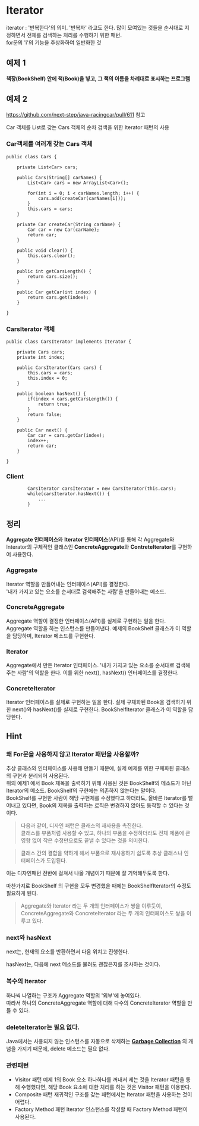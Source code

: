 # Iterator 

iterator : '반복한다'의 의미. '반복자' 라고도 한다.
많이 모여있는 것들을 순서대로 지정하면서 전체를 검색하는 처리를 수행하기 위한 패턴.  
for문의 'i'의 기능을 추상화하여 일반화한 것

## 예제 1

**책장(BookShelf) 안에 책(Book)을 넣고, 그 책의 이름을 차례대로 표시하는 프로그램**


## 예제 2

https://github.com/next-step/java-racingcar/pull/611 참고  

Car 객체를 List로 갖는 Cars 객체의 순차 검색을 위한 Iterator 패턴의 사용  

### Car객체를 여러개 갖는 Cars 객체  
```
public class Cars {

    private List<Car> cars;

    public Cars(String[] carNames) {
        List<Car> cars = new ArrayList<Car>();

        for(int i = 0; i < carNames.length; i++) {
            cars.add(createCar(carNames[i]));
        }
        this.cars = cars;
    }

    private Car createCar(String carName) {
        Car car = new Car(carName);
        return car;
    }

    public void clear() {
        this.cars.clear();
    }

    public int getCarsLength() {
        return cars.size();
    }

    public Car getCar(int index) {
        return cars.get(index);
    }

}
```

### CarsIterator 객체  

```
public class CarsIterator implements Iterator {

    private Cars cars;
    private int index;

    public CarsIterator(Cars cars) {
        this.cars = cars;
        this.index = 0;
    }

    public boolean hasNext() {
        if(index < cars.getCarsLength()) {
            return true;
        }
        return false;
    }

    public Car next() {
        Car car = cars.getCar(index);
        index++;
        return car;
    }

}
```

### Client

```  
        CarsIterator carsIterator = new CarsIterator(this.cars);
        while(carsIterator.hasNext()) {
            ...
        }
```
## 정리

**Aggregate 인터페이스**와 **Iterator 인터페이스**(API)를 통해 각 Aggregate와 Interator의 구체적인 클래스인 **ConcreteAggregate**와 **ContreteIterator**를 구현하여 사용한다.

### Aggregate

Iterator 역할을 만들어내는 인터페이스(API)를 결정한다.  
'내가 가지고 있는 요소를 순서대로 검색해주는 사람'을 만들어내는 메소드.

### ConcreteAggregate

Aggregate 역할이 결정한 인터페이스(API)를 실제로 구현하는 일을 한다.  
Aggregate 역할을 하는 인스턴스를 만들어낸다. 예제의 BookShelf  클래스가 이 역할을 담당하며, Iterator 메소드를 구현한다. 

### Iterator

Aggregate에서 만든 Iterator 인터페이스.
'내가 가지고 있는 요소를 순서대로 검색해주는 사람'의 역할을 한다.
이를 위한 next(), hasNext() 인터페이스를 결정한다.

### ConcreteIterator

Iterator 인터페이스를 실제로 구현하는 일을 한다.
실제 구체화된 Book을 검색하기 위한 next()와 hasNext()를 실제로 구현한다.
BookShelfIterator 클래스가 이 역할을 담당한다.

## Hint

### 왜 For문을 사용하지 않고 Iterator 패턴을 사용할까?

추상 클래스와 인터페이스를 사용해 만들기 때문에, 실제 예제를 위한 구체화된 클래스의 구현과 분리되어 사용된다.  
위의 예제1 에서 Book 제목을 출력하기 위해 사용된 것은 BookShelf의 메소드가 아닌 Iterator의 메소드. BookShelf의 구현에는 의존하지 않는다는 말이다.  
BookShelf를 구현한 사람이 해당 구현체를 수정했다고 하더라도, 올바른 Iterator를 뱉어내고 있다면, Book의 제목을 출력하는 로직은 변경하지 않아도 동작할 수 있다는 것이다.

> 다음과 같이, 디자인 패턴은 클래스의 재사용을 촉진한다.  
> 클래스를 부품처럼 사용할 수 있고, 하나의 부품을 수정하더라도 전체 제품에 큰 영향 없이 작은 수정만으로도 끝낼 수 있다는 것을 의미한다.

> 클래스 간의 결합을 약하게 해서 부품으로 재사용하기 쉽도록 추상 클래스나 인터페이스가 도입된다.

이는 디자인패턴 전반에 걸쳐서 나올 개념이기 때문에 잘 기억해두도록 한다.

마찬가지로 BookShelf 의 구현을 모두 변경했을 때에는 BookShelfIterator의 수정도 필요하게 된다. 

> Aggregate와 Iterator 라는 두 개의 인터페이스가 쌍을 이루듯이, ConcreteAggregate와 ConcreteIterator 라는 두 개의 인터페이스도 쌍을 이루고 있다.

### next와 hasNext

next는, 현재의 요소를 반환하면서 다음 위치고 진행한다.

hasNext는, 다음에 next 메소드를 불러도 괜찮은지를 조사하는 것이다.

### 복수의 Iterator

하나씩 나열하는 구조가 Aggregate 역할의 '외부'에 놓여있다.  
따라서 하나의 ConcreteAggregate 역할에 대해 다수의 ConcreteIterator 역할을 만들 수 있다.

### deleteIterator는 필요 없다.

Java에서는 사용되지 않는 인스턴스를 자동으로 삭제하는 [**Garbage Collection**](https://ko.wikipedia.org/wiki/%EC%93%B0%EB%A0%88%EA%B8%B0_%EC%88%98%EC%A7%91_(%EC%BB%B4%ED%93%A8%ED%84%B0_%EA%B3%BC%ED%95%99)) 의 개념을 가지기 때문에, delete 메소드는 필요 없다. 

### 관련패턴

* Visitor 패턴
  예제 1의 Book 요소 하나하나를 꺼내서 세는 것을 Iterator 패턴을 통해 수행했다면, 해당 Book 요소에 대한 처리를 하는 것은 Visitor 패턴을 이용한다.
* Composite 패턴
  재귀적인 구조를 갖는 패턴에서는 Iterator 패턴을 사용하는 것이 어렵다.
* Factory Method 패턴
  Iterator 인스턴스를 작성할 때 Factory Method 패턴이 사용된다. 

